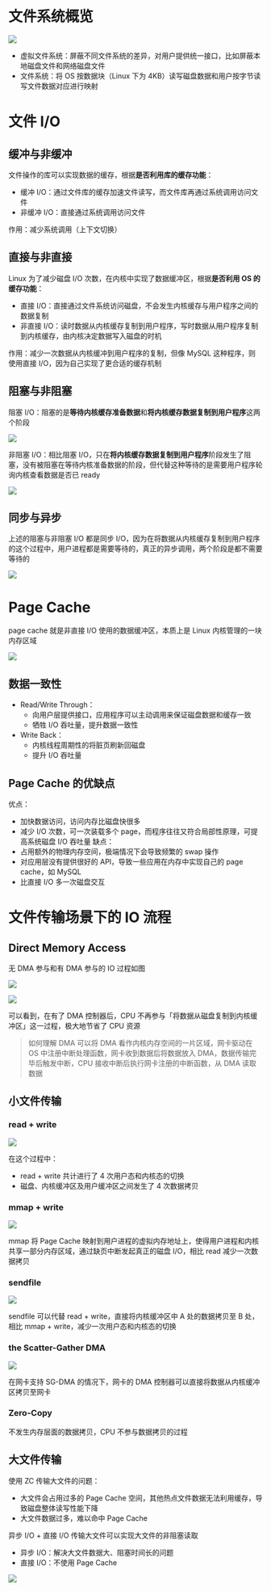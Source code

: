 # 文件系统概览

![](./image/linux%20文件系统.png)

* 虚拟文件系统：屏蔽不同文件系统的差异，对用户提供统一接口，比如屏蔽本地磁盘文件和网络磁盘文件
* 文件系统：将 OS 按数据块（Linux 下为 4KB）读写磁盘数据和用户按字节读写文件数据对应进行映射

# 文件 I/O

## 缓冲与非缓冲

文件操作的库可以实现数据的缓存，根据**是否利用库的缓存功能**：

* 缓冲 I/O：通过文件库的缓存加速文件读写，而文件库再通过系统调用访问文件
* 非缓冲 I/O：直接通过系统调用访问文件

作用：减少系统调用（上下文切换）

## 直接与非直接

Linux 为了减少磁盘 I/O 次数，在内核中实现了数据缓冲区，根据**是否利用 OS 的缓存功能**：

* 直接 I/O：直接通过文件系统访问磁盘，不会发生内核缓存与用户程序之间的数据复制
* 非直接 I/O：读时数据从内核缓存复制到用户程序，写时数据从用户程序复制到内核缓存，由内核决定数据写入磁盘的时机

作用：减少一次数据从内核缓冲到用户程序的复制，但像 MySQL 这种程序，则使用直接 I/O，因为自己实现了更合适的缓存机制

## 阻塞与非阻塞

阻塞 I/O：阻塞的是**等待内核缓存准备数据**和**将内核缓存数据复制到用户程序**这两个阶段

![](./image/阻塞%20IO.jpg)

非阻塞 I/O：相比阻塞 I/O，只在**将内核缓存数据复制到用户程序**阶段发生了阻塞，没有被阻塞在等待内核准备数据的阶段，但代替这种等待的是需要用户程序轮询内核查看数据是否已 ready

![](./image/非阻塞%20IO.jpg)

## 同步与异步

上述的阻塞与非阻塞 I/O 都是同步 I/O，因为在将数据从内核缓存复制到用户程序的这个过程中，用户进程都是需要等待的，真正的异步调用，两个阶段是都不需要等待的

![](./image/异步%20IO.jpg)

# Page Cache

page cache 就是非直接 I/O 使用的数据缓冲区，本质上是 Linux 内核管理的一块内存区域

![](./image/linux%20文件系统-page%20cache.png)

## 数据一致性

* Read/Write Through：
	* 向用户层提供接口，应用程序可以主动调用来保证磁盘数据和缓存一致
	* 牺牲 I/O 吞吐量，提升数据一致性
* Write Back：
	* 内核线程周期性的将脏页刷新回磁盘
	* 提升 I/O 吞吐量

## Page Cache 的优缺点

优点：
* 加快数据访问，访问内存比磁盘快很多
* 减少 I/O 次数，可一次装载多个 page，而程序往往又符合局部性原理，可提高系统磁盘 I/O 吞吐量
缺点：
* 占用额外的物理内存空间，极端情况下会导致频繁的 swap 操作
* 对应用层没有提供很好的 API，导致一些应用在内存中实现自己的 page cache，如 MySQL
* 比直接 I/O 多一次磁盘交互

# 文件传输场景下的 IO 流程

## Direct Memory Access

无 DMA 参与和有 DMA 参与的 IO 过程如图

![](./image/io_without%20dma.webp)

![](./image/io_with%20dma.webp)

可以看到，在有了 DMA 控制器后，CPU 不再参与「将数据从磁盘复制到内核缓冲区」这一过程，极大地节省了 CPU 资源

> 如何理解 DMA
> 可以将 DMA 看作内核内存空间的一片区域，网卡驱动在 OS 中注册中断处理函数，网卡收到数据后将数据放入 DMA，数据传输完毕后触发中断，CPU 接收中断后执行网卡注册的中断函数，从 DMA 读取数据

## 小文件传输

### read + write

![](./image/io_file_transfer_read+write.webp)

在这个过程中：
* read + write 共计进行了 4 次用户态和内核态的切换
* 磁盘、内核缓冲区及用户缓冲区之间发生了 4 次数据拷贝

### mmap + write

![](./image/io_file_transfer_mmap+write.webp)

mmap 将 Page Cache 映射到用户进程的虚拟内存地址上，使得用户进程和内核共享一部分内存区域，通过缺页中断发起真正的磁盘 I/O，相比 read 减少一次数据拷贝

### sendfile

![](./image/io_file_transfer_sendfile.webp)

sendfile 可以代替 read + write，直接将内核缓冲区中 A 处的数据拷贝至 B 处，相比 mmap + write，减少一次用户态和内核态的切换

### the Scatter-Gather DMA

![](./image/io_file_transfer_SG-DMA.webp)

在网卡支持 SG-DMA 的情况下，网卡的 DMA 控制器可以直接将数据从内核缓冲区拷贝至网卡

### Zero-Copy

不发生内存层面的数据拷贝，CPU 不参与数据拷贝的过程

## 大文件传输

使用 ZC 传输大文件的问题：

* 大文件会占用过多的 Page Cache 空间，其他热点文件数据无法利用缓存，导致磁盘整体读写性能下降
* 大文件数据过多，难以命中 Page Cache

异步 I/O + 直接 I/O 传输大文件可以实现大文件的非阻塞读取
* 异步 I/O：解决大文件数据大、阻塞时间长的问题
* 直接 I/O：不使用 Page Cache

![](./image/io_big_file_transfer.webp)